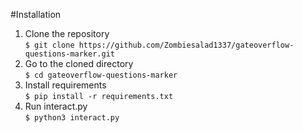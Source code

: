#Installation
1. Clone the repository\
`$ git clone https://github.com/Zombiesalad1337/gateoverflow-questions-marker.git`
2. Go to the cloned directory\
`$ cd gateoverflow-questions-marker`
3. Install requirements\
`$ pip install -r requirements.txt`
4. Run interact.py\
`$ python3 interact.py`